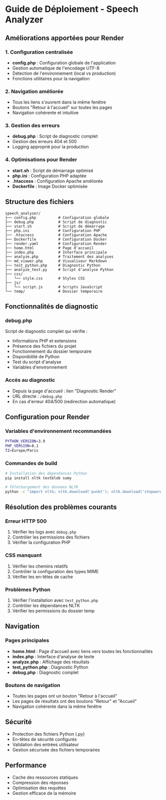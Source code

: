 # Guide de Déploiement - Speech Analyzer

## Améliorations apportées pour Render

### 1. Configuration centralisée
- **config.php** : Configuration globale de l'application
- Gestion automatique de l'encodage UTF-8
- Détection de l'environnement (local vs production)
- Fonctions utilitaires pour la navigation

### 2. Navigation améliorée
- Tous les liens s'ouvrent dans la même fenêtre
- Boutons "Retour à l'accueil" sur toutes les pages
- Navigation cohérente et intuitive

### 3. Gestion des erreurs
- **debug.php** : Script de diagnostic complet
- Gestion des erreurs 404 et 500
- Logging approprié pour la production

### 4. Optimisations pour Render
- **start.sh** : Script de démarrage optimisé
- **php.ini** : Configuration PHP adaptée
- **.htaccess** : Configuration Apache améliorée
- **Dockerfile** : Image Docker optimisée

## Structure des fichiers

```
speech_analyser/
├── config.php          # Configuration globale
├── debug.php           # Script de diagnostic
├── start.sh            # Script de démarrage
├── php.ini             # Configuration PHP
├── .htaccess           # Configuration Apache
├── Dockerfile          # Configuration Docker
├── render.yaml         # Configuration Render
├── home.html           # Page d'accueil
├── index.php           # Interface principale
├── analyze.php         # Traitement des analyses
├── md_viewer.php       # Visualiseur Markdown
├── test_python.php     # Diagnostic Python
├── analyze_text.py     # Script d'analyse Python
├── css/
│   └── style.css       # Styles CSS
├── js/
│   └── script.js       # Scripts JavaScript
└── temp/               # Dossier temporaire
```

## Fonctionnalités de diagnostic

### debug.php
Script de diagnostic complet qui vérifie :
- Informations PHP et extensions
- Présence des fichiers du projet
- Fonctionnement du dossier temporaire
- Disponibilité de Python
- Test du script d'analyse
- Variables d'environnement

### Accès au diagnostic
- Depuis la page d'accueil : lien "Diagnostic Render"
- URL directe : `/debug.php`
- En cas d'erreur 404/500 (redirection automatique)

## Configuration pour Render

### Variables d'environnement recommandées
```bash
PYTHON_VERSION=3.9
PHP_VERSION=8.1
TZ=Europe/Paris
```

### Commandes de build
```bash
# Installation des dépendances Python
pip install nltk textblob sumy

# Téléchargement des données NLTK
python -c "import nltk; nltk.download('punkt'); nltk.download('stopwords')"
```

## Résolution des problèmes courants

### Erreur HTTP 500
1. Vérifier les logs avec `debug.php`
2. Contrôler les permissions des fichiers
3. Vérifier la configuration PHP

### CSS manquant
1. Vérifier les chemins relatifs
2. Contrôler la configuration des types MIME
3. Vérifier les en-têtes de cache

### Problèmes Python
1. Vérifier l'installation avec `test_python.php`
2. Contrôler les dépendances NLTK
3. Vérifier les permissions du dossier temp

## Navigation

### Pages principales
- **home.html** : Page d'accueil avec liens vers toutes les fonctionnalités
- **index.php** : Interface d'analyse de texte
- **analyze.php** : Affichage des résultats
- **test_python.php** : Diagnostic Python
- **debug.php** : Diagnostic complet

### Boutons de navigation
- Toutes les pages ont un bouton "Retour à l'accueil"
- Les pages de résultats ont des boutons "Retour" et "Accueil"
- Navigation cohérente dans la même fenêtre

## Sécurité

- Protection des fichiers Python (.py)
- En-têtes de sécurité configurés
- Validation des entrées utilisateur
- Gestion sécurisée des fichiers temporaires

## Performance

- Cache des ressources statiques
- Compression des réponses
- Optimisation des requêtes
- Gestion efficace de la mémoire